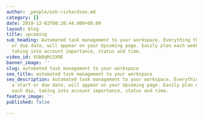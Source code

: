 ```yaml
---
author: _people/ash-richardson.md
category: []
date: 2019-12-02T08:28:44.000+00:00
layout: blog
title: upcoming
sub_heading: Automated task management to your workspace. Everything that has a start
  or due date, will appear on your Upcoming page. Easily plan each week and each day,
  taking into account importance, status and time.
video_id: VUbBqMi5X0E
banner_image: ''
slug: automated task management to your workspace
seo_title: automated task management to your workspace
seo_description: Automated task management to your workspace. Everything that has
  a start or due date, will appear on your Upcoming page. Easily plan each week and
  each day, taking into account importance, status and time.
feature_image: ''
published: false

---
```

